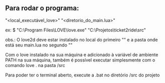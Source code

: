 ## Para rodar o programa:

"<local_executável_love>" "<diretorio_do_main.lua>"

ex: $ "C:\Program Files\LOVE\love.exe" "C:\Projetos\ticket2ride\src"

obs.: O love2d deve estar instalado no local do primeiro "" e a pasta onde está seu main.lua no segundo ""

Com o love instalado na sua máquina e adicionado à variável de ambiente PATH na sua máquina, também é possível executar simplesmente com o comando love . na pasta /src

Para poder ter o terminal aberto, execute a .bat no diretório /src do projeto
